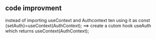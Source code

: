 
## code improvment
instead of importing useContext and  Authcontext
ten using it as  const {setAuth}=useContext(AuthContext);
==>  create a cutom hook useAuth which returns useContext(AuthContext);
